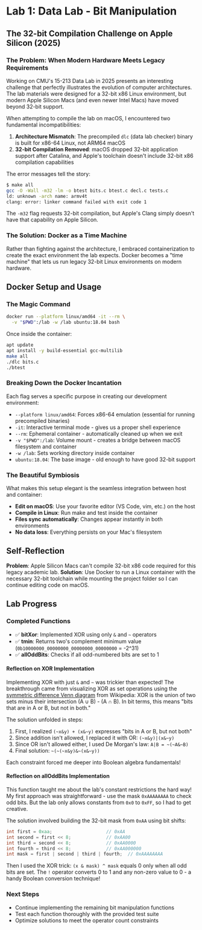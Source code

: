 # Lab 1: Data Lab - Bit Manipulation

## The 32-bit Compilation Challenge on Apple Silicon (2025)

### The Problem: When Modern Hardware Meets Legacy Requirements

Working on CMU's 15-213 Data Lab in 2025 presents an interesting challenge that perfectly illustrates the evolution of computer architectures. The lab materials were designed for a 32-bit x86 Linux environment, but modern Apple Silicon Macs (and even newer Intel Macs) have moved beyond 32-bit support.

When attempting to compile the lab on macOS, I encountered two fundamental incompatibilities:

1. **Architecture Mismatch**: The precompiled `dlc` (data lab checker) binary is built for x86-64 Linux, not ARM64 macOS
2. **32-bit Compilation Removed**: macOS dropped 32-bit application support after Catalina, and Apple's toolchain doesn't include 32-bit x86 compilation capabilities

The error messages tell the story:
```bash
$ make all
gcc -O -Wall -m32 -lm -o btest bits.c btest.c decl.c tests.c
ld: unknown -arch name: armv4t
clang: error: linker command failed with exit code 1
```

The `-m32` flag requests 32-bit compilation, but Apple's Clang simply doesn't have that capability on Apple Silicon.

### The Solution: Docker as a Time Machine

Rather than fighting against the architecture, I embraced containerization to create the exact environment the lab expects. Docker becomes a "time machine" that lets us run legacy 32-bit Linux environments on modern hardware.

## Docker Setup and Usage

### The Magic Command

```bash
docker run --platform linux/amd64 -it --rm \
  -v "$PWD":/lab -w /lab ubuntu:18.04 bash
```

Once inside the container:
```bash
apt update
apt install -y build-essential gcc-multilib
make all
./dlc bits.c
./btest
```

### Breaking Down the Docker Incantation

Each flag serves a specific purpose in creating our development environment:

- `--platform linux/amd64`: Forces x86-64 emulation (essential for running precompiled binaries)
- `-it`: Interactive terminal mode - gives us a proper shell experience
- `--rm`: Ephemeral container - automatically cleaned up when we exit
- `-v "$PWD":/lab`: Volume mount - creates a bridge between macOS filesystem and container
- `-w /lab`: Sets working directory inside container
- `ubuntu:18.04`: The base image - old enough to have good 32-bit support

### The Beautiful Symbiosis

What makes this setup elegant is the seamless integration between host and container:

- **Edit on macOS**: Use your favorite editor (VS Code, vim, etc.) on the host
- **Compile in Linux**: Run make and test inside the container
- **Files sync automatically**: Changes appear instantly in both environments
- **No data loss**: Everything persists on your Mac's filesystem

## Self-Reflection

**Problem**: Apple Silicon Macs can't compile 32-bit x86 code required for this legacy academic lab. **Solution**: Use Docker to run a Linux container with the necessary 32-bit toolchain while mounting the project folder so I can continue editing code on macOS.

## Lab Progress

### Completed Functions
- ✅ **bitXor**: Implemented XOR using only `&` and `~` operators
- ✅ **tmin**: Returns two's complement minimum value (`0b10000000_00000000_00000000_00000000` = -2^31)
- ✅ **allOddBits**: Checks if all odd-numbered bits are set to 1

#### Reflection on XOR Implementation

Implementing XOR with just `&` and `~` was trickier than expected! The breakthrough came from visualizing XOR as set operations using the [symmetric difference Venn diagram](https://en.wikipedia.org/wiki/Symmetric_difference#/media/File:Venn0110.svg) from Wikipedia: XOR is the union of two sets minus their intersection (A ∪ B) - (A ∩ B). In bit terms, this means "bits that are in A or B, but not in both."

The solution unfolded in steps:
1. First, I realized `(~x&y) + (x&~y)` expresses "bits in A or B, but not both"
2. Since addition isn't allowed, I replaced it with OR: `(~x&y)|(x&~y)`
3. Since OR isn't allowed either, I used De Morgan's law: `A|B = ~(~A&~B)`
4. Final solution: `~(~(~x&y)&~(x&~y))`

Each constraint forced me deeper into Boolean algebra fundamentals!

#### Reflection on allOddBits Implementation

This function taught me about the lab's constant restrictions the hard way! My first approach was straightforward - use the mask `0xAAAAAAAA` to check odd bits. But the lab only allows constants from `0x0` to `0xFF`, so I had to get creative.

The solution involved building the 32-bit mask from `0xAA` using bit shifts:
```c
int first = 0xaa;                    // 0xAA
int second = first << 8;             // 0xAA00  
int third = second << 8;             // 0xAA0000
int fourth = third << 8;             // 0xAA000000
int mask = first | second | third | fourth;  // 0xAAAAAAAA
```

Then I used the XOR trick: `(x & mask) ^ mask` equals 0 only when all odd bits are set. The `!` operator converts 0 to 1 and any non-zero value to 0 - a handy Boolean conversion technique!

### Next Steps
- Continue implementing the remaining bit manipulation functions
- Test each function thoroughly with the provided test suite
- Optimize solutions to meet the operator count constraints
